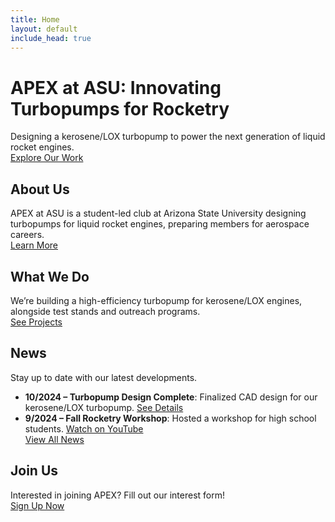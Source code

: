 ```yaml
---
title: Home
layout: default
include_head: true
---
```


# APEX at ASU: Innovating Turbopumps for Rocketry
Designing a kerosene/LOX turbopump to power the next generation of liquid rocket engines.  
[Explore Our Work](#projects)

## About Us
APEX at ASU is a student-led club at Arizona State University designing turbopumps for liquid rocket engines, preparing members for aerospace careers.  
[Learn More](/about/)

## What We Do
We’re building a high-efficiency turbopump for kerosene/LOX engines, alongside test stands and outreach programs.  
[See Projects](/projects/)

## News
Stay up to date with our latest developments.  
- **10/2024 – Turbopump Design Complete**: Finalized CAD design for our kerosene/LOX turbopump. [See Details](https://drive.google.com/drive/folders/1Qot3TIHA5Sl9eKAF12tNG0T26PCW-pBK?usp=drive_link)  
- **9/2024 – Fall Rocketry Workshop**: Hosted a workshop for high school students. [Watch on YouTube](https://www.youtube.com/@APEX-at-ASU)  
[View All News](/news/)

## Join Us
Interested in joining APEX? Fill out our interest form!  
[Sign Up Now](/contact/)
